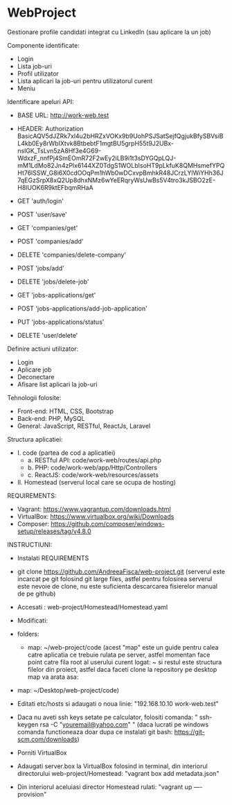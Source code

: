 # WebProject
Gestionare profile candidati integrat cu LinkedIn (sau aplicare la un job)

Componente identificate:
- Login
- Lista job-uri
- Profil utilizator
- Lista aplicari la job-uri pentru utilizatorul curent
- Meniu

Identificare apeluri API:
 - BASE URL: http://work-web.test
 - HEADER: Authorization BasicAQV5dJZRk7xl4u2bHRZxVOKx9b9UohPSJSatSejfQgjukBfySBVsiBL4kb0Ey8rWbIXtvk8BtbebtF1mgtBU5grpH55t9J2UBx-nslGK_TsLvn5zA8Hf3e4G69-WdxzF_nnfPj4SmEOmR72F2wEy2iLB9i1t3sDYGQpLQJ-mM1LdMo82Jn4zPlx6144XZ0TdgS1WOLbIsoHT9pLkfuK8QMHsmefYPQHt76lSSW_G8i6X0cdOOqPm1hWb0wDCxvpBmhkR48JCrzLYlWiYHh36J7qEGzSrpX8xQ2Up8dhxNMz6wYeERqryWsUwBs5V4tro3kJSBO2zE-H8lUOK6R9ktEFbqmRHaA
 
 - GET 'auth/login'
 - POST 'user/save'
 - GET 'companies/get'
 - POST 'companies/add'
 - DELETE 'companies/delete-company'
 - POST 'jobs/add'
 - DELETE 'jobs/delete-job'
 - GET 'jobs-applications/get'
 - POST 'jobs-applications/add-job-application'
 - PUT 'jobs-applications/status'
 - DELETE 'user/delete'

Definire actiuni utilizator:
- Login
- Aplicare job
- Deconectare
- Afisare list aplicari la job-uri

Tehnologii folosite:
- Front-end: HTML, CSS, Bootstrap
- Back-end: PHP, MySQL
- General: JavaScript, RESTful, ReactJs, Laravel

Structura aplicatiei:
- I. code (partea de cod a aplicatiei)
    - a. RESTful API: code/work-web/routes/api.php
    - b. PHP: code/work-web/app/Http/Controllers
    - c. ReactJS: code/work-web/resources/assets
- II. Homestead (serverul local care se ocupa de hosting)

REQUIREMENTS:
- Vagrant: https://www.vagrantup.com/downloads.html
- VirtualBox: https://www.virtualbox.org/wiki/Downloads
- Composer: https://github.com/composer/windows-setup/releases/tag/v4.8.0

INSTRUCTIUNI:
- Instalati REQUIREMENTS
- git clone https://github.com/AndreeaFisca/web-project.git (serverul este incarcat pe git folosind git large files,
astfel pentru folosirea serverul este nevoie de clone, nu este suficienta descarcarea fisierelor manual de pe github)
- Accesati : web-project/Homestead/Homestead.yaml
- Modificati:

- folders:
    - map: ~/web-project/code
(acest "map" este un guide pentru calea catre aplicatia ce trebuie rulata pe server,
astfel momentan face point catre fila root al userului curent logat: ~ si restul este structura
filelor din proiect, astfel daca faceti clone la repository pe desktop map va arata asa:
- map: ~/Desktop/web-project/code)

- Editati etc/hosts si adaugati o noua linie: "192.168.10.10  work-web.test"
- Daca nu aveti ssh keys setate pe calculator, folositi comanda: " ssh-keygen rsa -C "youremail@yahoo.com" " (daca lucrati pe windows
comanda functioneaza doar dupa ce instalati git bash: https://git-scm.com/downloads)
- Porniti VirtualBox
- Adaugati server.box la VirtualBox folosind in terminal, din interiorul directorului web-project/Homestead:
"vagrant box add metadata.json"
- Din interiorul aceluiasi director Homestead rulati: "vagrant up —-provision"

